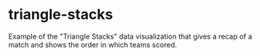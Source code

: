 # triangle-stacks
Example of the "Triangle Stacks" data visualization that gives a recap of a match and shows the order in which teams scored.
